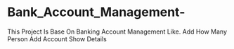 # Bank_Account_Management-
This Project Is Base On Banking Account Management Like. Add How Many Person Add Account Show Details
